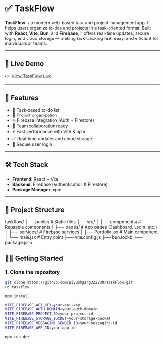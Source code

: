 # ✅ TaskFlow

**TaskFlow** is a modern web-based task and project management app. It helps users organize to-dos and projects in a task-oriented format. Built with **React**, **Vite**, **Bun**, and **Firebase**, it offers real-time updates, secure login, and cloud storage — making task tracking fast, easy, and efficient for individuals or teams.

---

## 🔗 Live Demo

👉 [View TaskFlow Live](https://todo-authentication-3f47d.web.app)

---

## 🚀 Features

- 📝 Task-based to-do list  
- 📁 Project organization  
- 🔥 Firebase integration (Auth + Firestore)  
- 👥 Team collaboration ready  
- ⚡ Fast performance with Vite & npm  
- ✅ Real-time updates and cloud storage  
- 🔐 Secure user login  

---

## 🛠 Tech Stack

- **Frontend**: React + Vite  
- **Backend**: Firebase (Authentication & Firestore)  
- **Package Manager**: npm  

---

## 📁 Project Structure
taskflow/
├── public/ # Static files
├── src/
│ ├── components/ # Reusable components
│ ├── pages/ # App pages (Dashboard, Login, etc.)
│ ├── services/ # Firebase services
│ ├── Portfolio.jsx # Main component
│ └── main.jsx # Entry point
├── vite.config.js
├── bun.lockb
└── package.json


## 🧑‍💻 Getting Started

### 1. Clone the repository

```bash
git clone https://github.com/piyushgarg322230/TaskFlow.git
cd taskflow

npm install

VITE_FIREBASE_API_KEY=your-api-key
VITE_FIREBASE_AUTH_DOMAIN=your-auth-domain
VITE_FIREBASE_PROJECT_ID=your-project-id
VITE_FIREBASE_STORAGE_BUCKET=your-storage-bucket
VITE_FIREBASE_MESSAGING_SENDER_ID=your-messaging-id
VITE_FIREBASE_APP_ID=your-app-id

npm run dev



